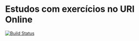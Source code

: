 # Estudos com exercícios no URI Online

[![Build Status](https://travis-ci.org/GuilhermeKAC/Achievement.svg?branch=master)](https://travis-ci.org/GuilhermeKAC/Achievement)
